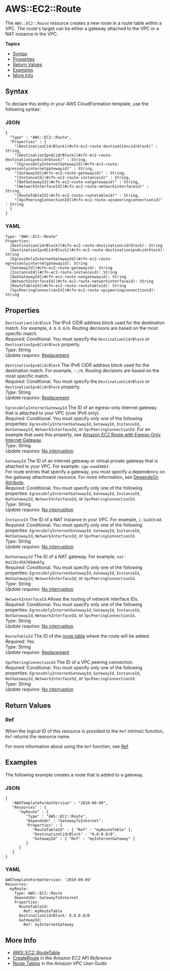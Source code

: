 # AWS::EC2::Route<a name="aws-resource-ec2-route"></a>

The `AWS::EC2::Route` resource creates a new route in a route table within a VPC\. The route's target can be either a gateway attached to the VPC or a NAT instance in the VPC\.

**Topics**
+ [Syntax](#aws-resource-ec2-route-syntax)
+ [Properties](#w3ab2c21c10d454b9)
+ [Return Values](#w3ab2c21c10d454c11)
+ [Examples](#w3ab2c21c10d454c13)
+ [More Info](#w3ab2c21c10d454c15)

## Syntax<a name="aws-resource-ec2-route-syntax"></a>

To declare this entity in your AWS CloudFormation template, use the following syntax:

### JSON<a name="aws-resource-ec2-route-syntax.json"></a>

```
{
  "Type" : "AWS::EC2::Route",
  "Properties" : {
    "[DestinationCidrBlock](#cfn-ec2-route-destinationcidrblock)" : String,
    "[DestinationIpv6CidrBlock](#cfn-ec2-route-destinationipv6cidrblock)" : String,
    "[EgressOnlyInternetGatewayId](#cfn-ec2-route-egressonlyinternetgatewayid)" : String,
    "[GatewayId](#cfn-ec2-route-gatewayid)" : String,
    "[InstanceId](#cfn-ec2-route-instanceid)" : String,
    "[NatGatewayId](#cfn-ec2-route-natgatewayid)" : String,
    "[NetworkInterfaceId](#cfn-ec2-route-networkinterfaceid)" : String,
    "[RouteTableId](#cfn-ec2-route-routetableid)" : String,
    "[VpcPeeringConnectionId](#cfn-ec2-route-vpcpeeringconnectionid)" : String
  }
}
```

### YAML<a name="aws-resource-ec2-route-syntax.yaml"></a>

```
Type: "AWS::EC2::Route"
Properties: 
  [DestinationCidrBlock](#cfn-ec2-route-destinationcidrblock): String
  [DestinationIpv6CidrBlock](#cfn-ec2-route-destinationipv6cidrblock): String
  [EgressOnlyInternetGatewayId](#cfn-ec2-route-egressonlyinternetgatewayid): String
  [GatewayId](#cfn-ec2-route-gatewayid): String
  [InstanceId](#cfn-ec2-route-instanceid): String
  [NatGatewayId](#cfn-ec2-route-natgatewayid): String
  [NetworkInterfaceId](#cfn-ec2-route-networkinterfaceid): String
  [RouteTableId](#cfn-ec2-route-routetableid): String
  [VpcPeeringConnectionId](#cfn-ec2-route-vpcpeeringconnectionid): String
```

## Properties<a name="w3ab2c21c10d454b9"></a>

`DestinationCidrBlock`  <a name="cfn-ec2-route-destinationcidrblock"></a>
The IPv4 CIDR address block used for the destination match\. For example, `0.0.0.0/0`\. Routing decisions are based on the most specific match\.  
*Required*: Conditional\. You must specify the `DestinationCidrBlock` or `DestinationIpv6CidrBlock` property\.  
*Type*: String  
*Update requires*: [Replacement](using-cfn-updating-stacks-update-behaviors.md#update-replacement)

`DestinationIpv6CidrBlock`  <a name="cfn-ec2-route-destinationipv6cidrblock"></a>
The IPv6 CIDR address block used for the destination match\. For example, `::/0`\. Routing decisions are based on the most specific match\.  
*Required*: Conditional\. You must specify the `DestinationCidrBlock` or `DestinationIpv6CidrBlock` property\.  
*Type*: String  
*Update requires*: [Replacement](using-cfn-updating-stacks-update-behaviors.md#update-replacement)

`EgressOnlyInternetGatewayId`  <a name="cfn-ec2-route-egressonlyinternetgatewayid"></a>
The ID of an egress\-only internet gateway that is attached to your VPC \(over IPv6 only\)\.  
*Required*: Conditional\. You must specify only one of the following properties: `EgressOnlyInternetGatewayId`, `GatewayId`, `InstanceId`, `NatGatewayId`, `NetworkInterfaceId`, or `VpcPeeringConnectionId`\. For an example that uses this property, see [Amazon EC2 Route with Egress\-Only Internet Gateway](http://docs.aws.amazon.com/AWSCloudFormation/latest/UserGuide/quickref-ec2.html#quickref-ec2-route-egressonlyinternetgateway)\.  
*Type*: String  
*Update requires*: [No interruption](using-cfn-updating-stacks-update-behaviors.md#update-no-interrupt)

`GatewayId`  <a name="cfn-ec2-route-gatewayid"></a>
The ID of an internet gateway or virtual private gateway that is attached to your VPC\. For example: `igw-eaad4883`\.  
For route entries that specify a gateway, you must specify a dependency on the gateway attachment resource\. For more information, see [DependsOn Attribute](aws-attribute-dependson.md)\.  
*Required*: Conditional\. You must specify only one of the following properties: `EgressOnlyInternetGatewayId`, `GatewayId`, `InstanceId`, `NatGatewayId`, `NetworkInterfaceId`, or `VpcPeeringConnectionId`\.  
*Type*: String  
*Update requires*: [No interruption](using-cfn-updating-stacks-update-behaviors.md#update-no-interrupt)

`InstanceId`  <a name="cfn-ec2-route-instanceid"></a>
The ID of a NAT instance in your VPC\. For example, `i-1a2b3c4d`\.  
*Required*: Conditional\. You must specify only one of the following properties: `EgressOnlyInternetGatewayId`, `GatewayId`, `InstanceId`, `NatGatewayId`, `NetworkInterfaceId`, or `VpcPeeringConnectionId`\.  
*Type*: String  
*Update requires*: [No interruption](using-cfn-updating-stacks-update-behaviors.md#update-no-interrupt)

`NatGatewayId`  <a name="cfn-ec2-route-natgatewayid"></a>
The ID of a NAT gateway\. For example, `nat-0a12bc456789de0fg`\.  
*Required*: Conditional\. You must specify only one of the following properties: `EgressOnlyInternetGatewayId`, `GatewayId`, `InstanceId`, `NatGatewayId`, `NetworkInterfaceId`, or `VpcPeeringConnectionId`\.  
*Type*: String  
*Update requires*: [No interruption](using-cfn-updating-stacks-update-behaviors.md#update-no-interrupt)

`NetworkInterfaceId`  <a name="cfn-ec2-route-networkinterfaceid"></a>
Allows the routing of network interface IDs\.  
*Required*: Conditional\. You must specify only one of the following properties: `EgressOnlyInternetGatewayId`, `GatewayId`, `InstanceId`, `NatGatewayId`, `NetworkInterfaceId`, or `VpcPeeringConnectionId`\.  
*Type*: String  
*Update requires*: [No interruption](using-cfn-updating-stacks-update-behaviors.md#update-no-interrupt)

`RouteTableId`  <a name="cfn-ec2-route-routetableid"></a>
The ID of the [route table](aws-resource-ec2-route-table.md) where the route will be added\.  
*Required*: Yes  
*Type*: String  
*Update requires*: [Replacement](using-cfn-updating-stacks-update-behaviors.md#update-replacement)

`VpcPeeringConnectionId`  <a name="cfn-ec2-route-vpcpeeringconnectionid"></a>
The ID of a VPC peering connection\.  
*Required*: Conditional\. You must specify only one of the following properties: `EgressOnlyInternetGatewayId`, `GatewayId`, `InstanceId`, `NatGatewayId`, `NetworkInterfaceId`, or `VpcPeeringConnectionId`\.  
*Type*: String  
*Update requires*: [No interruption](using-cfn-updating-stacks-update-behaviors.md#update-no-interrupt)

## Return Values<a name="w3ab2c21c10d454c11"></a>

### Ref<a name="w3ab2c21c10d454c11b2"></a>

When the logical ID of this resource is provided to the `Ref` intrinsic function, `Ref` returns the resource name\.

For more information about using the `Ref` function, see [Ref](intrinsic-function-reference-ref.md)\.

## Examples<a name="w3ab2c21c10d454c13"></a>

The following example creates a route that is added to a gateway\.

### JSON<a name="aws-resource-ec2-route-example-1.json"></a>

```
{
   "AWSTemplateFormatVersion" : "2010-09-09",
   "Resources" : {
      "myRoute" : {
         "Type" : "AWS::EC2::Route",
         "DependsOn" : "GatewayToInternet",
         "Properties" : {
            "RouteTableId" : { "Ref" : "myRouteTable" },
            "DestinationCidrBlock" : "0.0.0.0/0",
            "GatewayId" : { "Ref" : "myInternetGateway" }
         }
      }
   }
}
```

### YAML<a name="aws-resource-ec2-route-example-1.yaml"></a>

```
AWSTemplateFormatVersion: '2010-09-09'
Resources:
  myRoute:
    Type: AWS::EC2::Route
    DependsOn: GatewayToInternet
    Properties:
      RouteTableId:
        Ref: myRouteTable
      DestinationCidrBlock: 0.0.0.0/0
      GatewayId:
        Ref: myInternetGateway
```

## More Info<a name="w3ab2c21c10d454c15"></a>
+ [AWS::EC2::RouteTable](aws-resource-ec2-route-table.md)
+ [CreateRoute](http://docs.aws.amazon.com/AWSEC2/latest/APIReference/ApiReference-query-CreateRoute.html) in the *Amazon EC2 API Reference*
+ [Route Tables](http://docs.aws.amazon.com/AmazonVPC/latest/UserGuide/VPC_Route_Tables.html) in the *Amazon VPC User Guide*